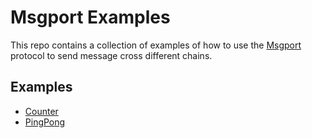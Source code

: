 # Msgport Examples

This repo contains a collection of examples of how to use the [Msgport](https://github.com/ringecosystem/msgport) protocol to send message cross different chains.

## Examples

- [Counter](./src/counter/README.md)
- [PingPong](./src/pingpong/README.md)